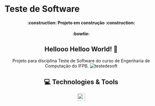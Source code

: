 # Teste de Software

<h4 align="center">     :construction:  Projeto em construção  :construction:</h4>

<h4 align="center"> :bowtie: </h4> <span align="center">

##  Hellooo Helloo World! 👋  </span>

  Projeto para disciplina Teste de Software do curso de Engenharia de Computação do IFPB. 
  ![testedesoft](https://user-images.githubusercontent.com/55002353/199055547-69da131d-8e43-4c9f-8ea8-4b8c9b0e6d5c.jpeg)

## 💻 Technologies & Tools

<p align="center">
  
 <img src="https://img.shields.io/badge/-JAVA-CB3837?style=flat-square&logo=java&logoColor=white" height="25"/>
 </p>
